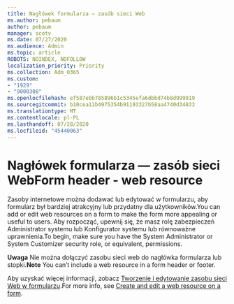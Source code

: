 ```yaml
---
title: Nagłówek formularza — zasób sieci Web
ms.author: pebaum
author: pebaum
manager: scotv
ms.date: 07/27/2020
ms.audience: Admin
ms.topic: article
ROBOTS: NOINDEX, NOFOLLOW
localization_priority: Priority
ms.collection: Adm_O365
ms.custom:
- "1929"
- "9000308"
ms.openlocfilehash: ef587ebb785896b1c5345efa6dbbd74b8d999919
ms.sourcegitcommit: b10cea11b4975354b91193327b58aa4740d34833
ms.translationtype: MT
ms.contentlocale: pl-PL
ms.lasthandoff: 07/28/2020
ms.locfileid: "45440063"
---
```

# <a name="form-header---web-resource"></a><span data-ttu-id="9a97c-102">Nagłówek formularza — zasób sieci Web</span><span class="sxs-lookup"><span data-stu-id="9a97c-102">Form header - web resource</span></span>

<span data-ttu-id="9a97c-103">Zasoby internetowe można dodawać lub edytować w formularzu, aby formularz był bardziej atrakcyjny lub przydatny dla użytkowników.</span><span class="sxs-lookup"><span data-stu-id="9a97c-103">You can add or edit web resources on a form to make the form more appealing or useful to users.</span></span> <span data-ttu-id="9a97c-104">Aby rozpocząć, upewnij się, że masz rolę zabezpieczeń Administrator systemu lub Konfigurator systemu lub równoważne uprawnienia.</span><span class="sxs-lookup"><span data-stu-id="9a97c-104">To begin, make sure you have the System Administrator or System Customizer security role, or equivalent, permissions.</span></span>  

<span data-ttu-id="9a97c-105">**Uwaga** Nie można dołączyć zasobu sieci web do nagłówka formularza lub stopki.</span><span class="sxs-lookup"><span data-stu-id="9a97c-105">**Note** You can’t include a web resource in a form header or footer.</span></span>

<span data-ttu-id="9a97c-106">Aby uzyskać więcej informacji, zobacz [Tworzenie i edytowanie zasobu sieci Web w formularzu](https://docs.microsoft.com/dynamics365/customer-engagement/customize/create-edit-web-resources#create-and-edit-a-web-resource-on-a-form).</span><span class="sxs-lookup"><span data-stu-id="9a97c-106">For more info, see [Create and edit a web resource on a form](https://docs.microsoft.com/dynamics365/customer-engagement/customize/create-edit-web-resources#create-and-edit-a-web-resource-on-a-form).</span></span>